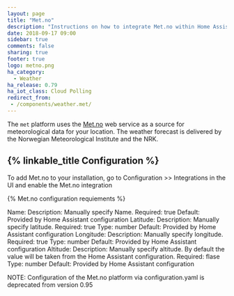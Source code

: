 ```yaml
---
layout: page
title: "Met.no"
description: "Instructions on how to integrate Met.no within Home Assistant."
date: 2018-09-17 09:00
sidebar: true
comments: false
sharing: true
footer: true
logo: metno.png
ha_category:
  - Weather
ha_release: 0.79
ha_iot_class: Cloud Polling
redirect_from:
 - /components/weather.met/
---
```


The `met` platform uses the [Met.no](https://met.no/) web service as a source for meteorological data for your location. The weather forecast is delivered by the Norwegian Meteorological Institute and the NRK.

## {% linkable_title Configuration %}

To add Met.no to your installation, go to Configuration >> Integrations in the UI and enable the Met.no integration

{% Met.no configuration requiements %}

Name: 
  Description: Manually specify Name. 
  Required: true
  Default: Provided by Home Assistant configuration
Latitude:
  Description: Manually specify latitude. 
  Required: true
  Type: number
  Default: Provided by Home Assistant configuration
Longitude:
  Description: Manually specify longitude. 
  Required: true
  Type: number
  Default: Provided by Home Assistant configuration
Altitude:
  Description: Manually specify altitude. By default the value will be taken from the Home Assistant configuration.
  Required: flase
  Type: number
  Default: Provided by Home Assistant configuration
  
  
NOTE: Configuration of the Met.no platform via configuration.yaml is deprecated from version 0.95


